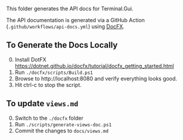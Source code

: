 This folder generates the API docs for Terminal.Gui. 

The API documentation is generated via a GitHub Action (`.github/workflows/api-docs.yml`) using [DocFX](https://github.com/dotnet/docfx). 

## To Generate the Docs Locally

0. Install DotFX https://dotnet.github.io/docfx/tutorial/docfx_getting_started.html
1. Run `./docfx/scripts/Build.ps1`
2. Browse to http://localhost:8080 and verify everything looks good.
3. Hit ctrl-c to stop the script.

## To update `views.md`

0. Switch to the `./docfx` folder
1. Run `./scripts/generate-views-doc.ps1`
2. Commit the changes to `docs/views.md`
